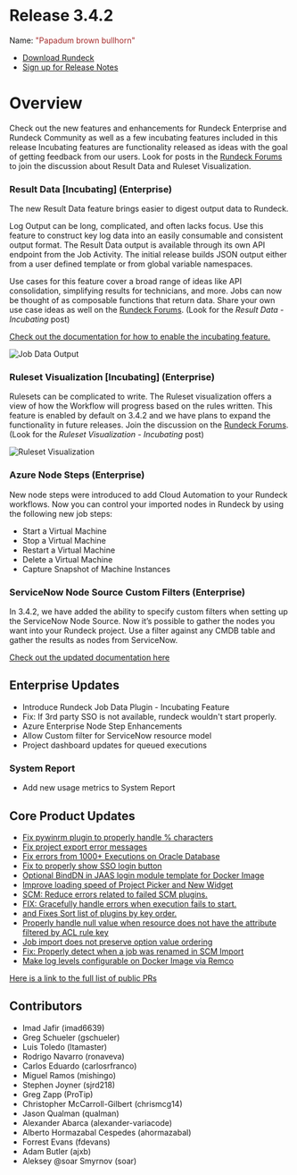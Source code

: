 # Release 3.4.2

Name: <span style="color: brown"><span class="glyphicon glyphicon-bullhorn"></span> "Papadum brown bullhorn"</span>

- [Download Rundeck](https://download.rundeck.com/)
- [Sign up for Release Notes](https://www.rundeck.com/release-notes-signup)

# Overview

Check out the new features and enhancements for Rundeck Enterprise and Rundeck Community as well as a few incubating features included in this release Incubating features are functionality released as ideas with the goal of getting feedback from our users. Look for posts in the [Rundeck Forums](https://community.pagerduty.com) to join the discussion about Result Data and Ruleset Visualization.

### Result Data [Incubating] (Enterprise)

The new Result Data feature brings easier to digest output data to Rundeck.

Log Output can be long, complicated, and often lacks focus. Use this feature to construct key log data into an easily consumable and consistent output format. The Result Data output is available through its own API endpoint from the Job Activity. The initial release builds JSON output either from a user defined template or from global variable namespaces.

Use cases for this feature cover a broad range of ideas like API consolidation, simplifying results for technicians, and more. Jobs can now be thought of as composable functions that return data. Share your own use case ideas as well on the [Rundeck Forums](https://community.pagerduty.com). (Look for the _Result Data - Incubating_ post)

[Check out the documentation for how to enable the incubating feature.](/manual/execution-lifecycle/job-data.html)

![Job Data Output](@assets/img/relnotes-342-jobdata.png)

### Ruleset Visualization [Incubating] (Enterprise)

Rulesets can be complicated to write. The Ruleset visualization offers a view of how the Workflow will progress based on the rules written. This feature is enabled by default on 3.4.2 and we have plans to expand the functionality in future releases. Join the discussion on the [Rundeck Forums](https://community.pagerduty.com). (Look for the _Ruleset Visualization - Incubating_ post)


![Ruleset Visualization](@assets/img/relnotes-342-rulesetvisual.gif)

### Azure Node Steps (Enterprise)

New node steps were introduced to add Cloud Automation to your Rundeck workflows. Now you can control your imported nodes in Rundeck by using the following new job steps:

* Start a Virtual Machine
* Stop a Virtual Machine
* Restart a Virtual Machine
* Delete a Virtual Machine
* Capture Snapshot of Machine Instances

### ServiceNow Node Source Custom Filters (Enterprise)

In 3.4.2, we have added the ability to specify custom filters when setting up the ServiceNow Node Source. Now it’s possible to gather the nodes you want into your Rundeck project. Use a filter against any CMDB table and gather the results as nodes from ServiceNow.

[Check out the updated documentation here](/administration/projects/resource-model-sources/servicenow.html)

## Enterprise Updates

* Introduce Rundeck Job Data Plugin - Incubating Feature
* Fix: If 3rd party SSO is not available, rundeck wouldn't start properly.
* Azure Enterprise Node Step Enhancements
* Allow Custom filter for ServiceNow resource model
* Project dashboard updates for queued executions

### System Report
* Add new usage metrics to System Report


## Core Product Updates

* [Fix pywinrm plugin to properly handle % characters](https://github.com/rundeck/rundeck/pull/7178)
* [Fix project export error messages](https://github.com/rundeck/rundeck/pull/7174)
* [Fix errors from 1000+ Executions on Oracle Database](https://github.com/rundeck/rundeck/pull/7173)
* [Fix to properly show SSO login button](https://github.com/rundeck/rundeck/pull/7170)
* [Optional BindDN in JAAS login module template for Docker Image](https://github.com/rundeck/rundeck/pull/7163)
* [Improve loading speed of Project Picker and New Widget](https://github.com/rundeck/rundeck/pull/7158)
* [SCM: Reduce errors related to failed SCM plugins.](https://github.com/rundeck/rundeck/pull/7153)
* [FIX: Gracefully handle errors when execution fails to start.](https://github.com/rundeck/rundeck/pull/7150)
* [and Fixes Sort list of plugins by key order.](https://github.com/rundeck/rundeck/pull/7142)
* [Properly handle null value when resource does not have the attribute filtered by ACL rule key](https://github.com/rundeck/rundeck/pull/7137)
* [Job import does not preserve option value ordering](https://github.com/rundeck/rundeck/pull/7122)
* [Fix: Properly detect when a job was renamed in SCM Import](https://github.com/rundeck/rundeck/pull/7030)
* [Make log levels configurable on Docker Image via Remco](https://github.com/rundeck/rundeck/pull/6990)

[Here is a link to the full list of public PRs](https://github.com/rundeck/rundeck/pulls?q=is%3Apr+milestone%3A3.4.2+is%3Aclosed)

## Contributors

* Imad Jafir (imad6639)
* Greg Schueler (gschueler)
* Luis Toledo (ltamaster)
* Rodrigo Navarro (ronaveva)
* Carlos Eduardo (carlosrfranco)
* Miguel Ramos (mishingo)
* Stephen Joyner (sjrd218)
* Greg Zapp (ProTip)
* Christopher McCarroll-Gilbert (chrismcg14)
* Jason Qualman (qualman)
* Alexander Abarca (alexander-variacode)
* Alberto Hormazabal Cespedes (ahormazabal)
* Forrest Evans (fdevans)
* Adam Butler (ajxb)
* Aleksey @soar Smyrnov (soar)
